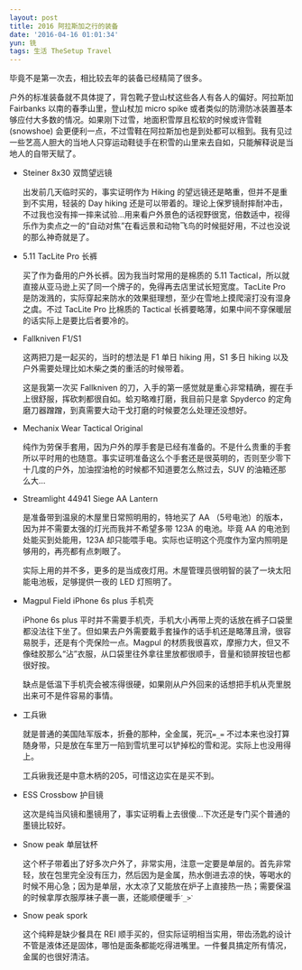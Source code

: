 ```yaml
---
layout: post
title: 2016 阿拉斯加之行的装备
date: '2016-04-16 01:01:34'
yun: 铣
tags: 生活 TheSetup Travel
---
```


毕竟不是第一次去，相比较去年的装备已经精简了很多。

户外的标准装备就不具体提了，背包靴子登山杖这些各人有各人的偏好。阿拉斯加 Fairbanks 以南的春季山里，登山杖加 micro spike 或者类似的防滑防冰装置基本够应付大多数的情况。如果刚下过雪，地面积雪厚且松软的时候或许雪鞋 (snowshoe) 会更便利一点，不过雪鞋在阿拉斯加也是到处都可以租到。我有见过一些艺高人胆大的当地人只穿运动鞋徒手在积雪的山里来去自如，只能解释说是当地人的自带天赋了。

- Steiner 8x30 双筒望远镜

  出发前几天临时买的，事实证明作为 Hiking 的望远镜还是略重，但并不是重到不实用，轻装的 Day hiking 还是可以带着的。理论上保罗镜耐摔耐冲击，不过我也没有摔一摔来试验…用来看户外景色的话视野很宽，倍数适中，视得乐作为卖点之一的“自动对焦”在看远景和动物飞鸟的时候挺好用，不过也没说的那么神奇就是了。

- 5.11 TacLite Pro 长裤

  买了作为备用的户外长裤。因为我当时常用的是棉质的 5.11 Tactical，所以就直接从亚马逊上买了同一个牌子的，免得再去店里试长短宽度。TacLite Pro 是防泼溅的，实际穿起来防水的效果挺理想，至少在雪地上摸爬滚打没有湿身之虞。不过 TacLite Pro 比棉质的 Tactical 长裤要略薄，如果中间不穿保暖层的话实际上是要比后者要冷的。

- Fallkniven F1/S1

  这两把刀是一起买的，当时的想法是 F1 单日 hiking 用，S1 多日 hiking 以及户外需要处理比如木柴之类的重活的时候带着。

  这是我第一次买 Fallkniven 的刀，入手的第一感觉就是重心非常精确，握在手上很舒服，挥砍刺都很自如。蛤刃略难打磨，我目前只是拿 Spyderco 的定角磨刀器蹭蹭，到真需要大动干戈打磨的时候要怎么处理还没想好。

- Mechanix Wear Tactical Original

  纯作为劳保手套用，因为户外的厚手套是已经有准备的。不是什么贵重的手套所以平时用的也随意。事实证明准备这么个手套还是很英明的，否则至少零下十几度的户外，加油捏油枪的时候都不知道要怎么熬过去，SUV 的油箱还那么大…

- Streamlight 44941 Siege AA Lantern

  是准备带到温泉的木屋里日常照明用的，特地买了 AA （5号电池）的版本，因为并不需要太强的灯光而我并不希望多带 123A 的电池。毕竟 AA 的电池到处能买到处能用，123A 却只能喂手电。实际也证明这个亮度作为室内照明是够用的，再亮都有点刺眼了。

  实际上用的并不多，更多的是当成夜灯用。木屋管理员很明智的装了一块太阳能电池板，足够提供一夜的 LED 灯照明了。

- Magpul Field iPhone 6s plus 手机壳

  iPhone 6s plus 平时并不需要手机壳，手机大小再带上壳的话放在裤子口袋里都没法往下坐了。但如果去户外需要戴手套操作的话手机还是略薄且滑，很容易脱手，还是有个壳保险一点。Magpul 的材质我很喜欢，摩擦力大，但又不像硅胶那么“沾”衣服，从口袋里往外拿往里放都很顺手，音量和锁屏按钮也都很好按。

  缺点是低温下手机壳会被冻得很硬，如果刚从户外回来的话想把手机从壳里脱出来可不是件容易的事情。

- 工兵锹

  就是普通的美国陆军版本，折叠的那种，全金属，死沉`=_=` 不过本来也没打算随身带，只是放在车里万一陷到雪坑里可以铲掉松的雪和泥。实际上也没用得上。

  工兵锹我还是中意木柄的205，可惜这边实在是买不到。

- ESS Crossbow 护目镜

  这次是纯当风镜和墨镜用了，事实证明看上去很傻…下次还是专门买个普通的墨镜比较好。

- Snow peak 单层钛杯

  这个杯子带着出了好多次户外了，非常实用，注意一定要是单层的。首先非常轻，放在包里完全没有压力，然后因为是金属，热水倒进去凉的快，等喝水的时候不用心急；因为是单层，水太凉了又能放在炉子上直接热一热；需要保温的时候拿厚衣服厚袜子裹一裹，还能顺便暖手`ˊ_>ˋ`

- Snow peak spork

  这个纯粹是缺少餐具在 REI 顺手买的，但实际证明相当实用，带齿汤匙的设计不管是液体还是固体，哪怕是面条都能吃得进嘴里。一件餐具搞定所有情况，金属的也很好清洁。
